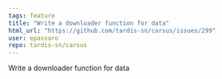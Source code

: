 ```yaml
---
tags: feature
title: "Write a downloader function for data"
html_url: "https://github.com/tardis-sn/carsus/issues/299"
user: epassaro
repo: tardis-sn/carsus
---
```


Write a downloader function for data